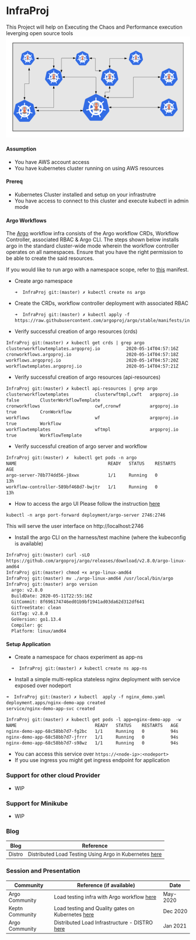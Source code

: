 # InfraProj
This Project will help on Executing the Chaos and Performance execution leverging open source tools
![](https://github.com/testproj/distro/blob/ged-2020/Icon.png)

#### Assumption
- You have AWS account access 
- You have kubernetes cluster running on using AWS resources

#### Prereq 
- Kubernetes Cluster installed and setup on your infrastrutre 
- You have access to connect to this cluster and execute kubectl in admin mode
#### Argo Workflows
The [Argo](https://github.com/argoproj/argo) workflow infra consists of the Argo workflow CRDs, Workflow Controller, associated RBAC & Argo CLI. The steps
shown below installs argo in the standard cluster-wide mode wherein the workflow controller operates on all
namespaces. Ensure that you have the right permission to be able to create the said resources.

If you would like to run argo with a namespace scope, refer to [this](https://github.com/argoproj/argo/blob/master/manifests/namespace-install.yaml) manifest.

- Create argo namespace
  ```
  ➜  InfraProj git:(master) ✗ kubectl create ns argo
  ```
- Create the CRDs, workflow controller deployment with associated RBAC
  ```
  ➜  InfraProj git:(master) ✗ kubectl apply -f https://raw.githubusercontent.com/argoproj/argo/stable/manifests/install.yaml
  ```
- Verify successful creation of argo resources (crds)
```
InfraProj git:(master) ✗ kubectl get crds | grep argo
clusterworkflowtemplates.argoproj.io          2020-05-14T04:57:16Z
cronworkflows.argoproj.io                     2020-05-14T04:57:18Z
workflows.argoproj.io                         2020-05-14T04:57:20Z
workflowtemplates.argoproj.io                 2020-05-14T04:57:21Z
```
- Verify successful creation of argo resources (api-resources)
```
InfraProj git:(master) ✗ kubectl api-resources | grep argo
clusterworkflowtemplates          clusterwftmpl,cwft   argoproj.io                    false        ClusterWorkflowTemplate
cronworkflows                     cwf,cronwf           argoproj.io                    true         CronWorkflow
workflows                         wf                   argoproj.io                    true         Workflow
workflowtemplates                 wftmpl               argoproj.io                    true         WorkflowTemplate
```
- Verify successful creation of argo server and workflow
```
InfraProj git:(master) ✗  kubectl get pods -n argo
NAME                                   READY   STATUS    RESTARTS   AGE
argo-server-78b774dd56-j8xwx           1/1     Running   0          13h
workflow-controller-589bf468d7-bwjtr   1/1     Running   0          13h
```

- How to access the argo UI
Please follow the instruction [here](https://github.com/argoproj/argo/blob/master/docs/quick-start.md)
```
kubectl -n argo port-forward deployment/argo-server 2746:2746
```
This will serve the user interface on http://localhost:2746

- Install the argo CLI on the harness/test machine (where the kubeconfig is available)
```
InfraProj git:(master) curl -sLO https://github.com/argoproj/argo/releases/download/v2.8.0/argo-linux-amd64
InfraProj git:(master) chmod +x argo-linux-amd64
InfraProj git:(master) mv ./argo-linux-amd64 /usr/local/bin/argo
InfraProj git:(master) argo version
  argo: v2.8.0
  BuildDate: 2020-05-11T22:55:16Z
  GitCommit: 8f696174746ed01b9bf1941ad03da62d312df641
  GitTreeState: clean
  GitTag: v2.8.0
  GoVersion: go1.13.4
  Compiler: gc
  Platform: linux/amd64
``` 
#### Setup Application 
- Create a namespace for chaos experiment as app-ns
```
  ➜  InfraProj git:(master) ✗ kubectl create ns app-ns
```
- Install a simple multi-replica stateless nginx deployment with service exposed over nodeport
```
➜  InfraProj git:(master) ✗ kubectl  apply -f nginx_demo.yaml
deployment.apps/nginx-demo-app created
service/nginx-demo-app-svc created
  ```
  ```
InfraProj git:(master) ✗ kubectl get pods -l app=nginx-demo-app  -w
NAME                              READY   STATUS    RESTARTS   AGE
nginx-demo-app-68c58bb7d7-fg2bc   1/1     Running   0          94s
nginx-demo-app-68c58bb7d7-jfrrr   1/1     Running   0          94s
nginx-demo-app-68c58bb7d7-s98wz   1/1     Running   0          94s
  ```
- You can access this service over `https://<node-ip>:<nodeport>`
- If you use ingress you might get ingress endpoint for application

### Support for other cloud Provider 
- WIP

### Support for Minikube
- WIP

### Blog 
| Blog          | Reference   |
|-----------------------|----------------------------------------------------------------------------------|
| Distro   | Distributed Load Testing Using Argo in Kubernetes  [here](https://sumitnagal.medium.com/distributed-load-testing-using-argo-in-kubernetes-distro-132c350f8733) |

### Session and Presentation 
| Community          | Reference (if available)                                                         | Date |
|-----------------------|----------------------------------------------------------------------------------| ----------------------------- |
| Argo Community   | Load testing infra with Argo workflow [here](https://youtu.be/eqm8bhrFuiY?start=659&end=2631) | May-2020 |
| Keptn Community   | Load testing and Quality gates on Kubernetes [here](https://www.youtube.com/watch?t=401&v=Omprl5OFtEw&feature=youtu.be) | Dec 2020 |
| Argo Community   | Distributed Load Infrastructure - DISTRO [here](https://docs.google.com/presentation/d/1oukXc5YHBFMg6Z9X4IHBQJbZ01K9rjI7jn0DTSi52vg/edit?usp=sharing) | Jan 2021 |

